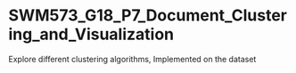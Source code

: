 # SWM573_G18_P7_Document_Clustering_and_Visualization
Explore different clustering algorithms, Implemented on the dataset
